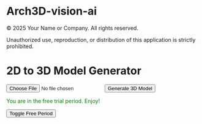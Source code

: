 # Arch3D-vision-ai
<footer>
    <p>© 2025 Your Name or Company. All rights reserved.</p>
    <p>Unauthorized use, reproduction, or distribution of this application is strictly prohibited.</p>
</footer>

<!-- Add external libraries -->
<script src="https://cdn.jsdelivr.net/npm/axios/dist/axios.min.js"></script>
<script src="https://cdn.jsdelivr.net/npm/lodash/lodash.min.js"></script>

<script>
    let isFreePeriod = true; // Control the free period

    async function generate3DModel() {
        const fileInput = document.getElementById('uploadInput');
        const outputDiv = document.getElementById('output');
        const subscriptionDiv = document.getElementById('subscription');
        const loadingDiv = document.getElementById('loading');
        outputDiv.innerHTML = ''; // Clear previous output
        loadingDiv.style.display = 'block'; // Show loading indicator

        // Check if free period is still active
        if (!isFreePeriod) {
            loadingDiv.style.display = 'none'; // Hide loading indicator
            subscriptionDiv.innerHTML = '<p style="color: red;">The free trial has ended. Please subscribe to continue using the service.</p>';
            return;
        }

        if (!fileInput.files.length) {
            loadingDiv.style.display = 'none'; // Hide loading indicator
            alert('Please upload a 2D architectural drawing.');
            return;
        }

        const file = fileInput.files[0];

        // Check file type
        if (!file.type.startsWith('image/')) {
            loadingDiv.style.display = 'none'; // Hide loading indicator
            alert('Please upload a valid image file.');
            return;
        }

        const formData = new FormData();
        formData.append('file', file);

        try {
            // Simulate sending the file to a backend AI service
            const response = await axios.post('https://your-backend-api.com/generate-3d-model', formData, {
                headers: {
                    'Content-Type': 'multipart/form-data'
                }
            });

            const result = response.data;

            if (_.has(result, 'modelUrl')) {
                outputDiv.innerHTML = `
                    <p>Your 3D model has been successfully generated.</p>
                    <iframe src="${result.modelUrl}" width="600" height="400" style="border:none;"></iframe>
                `;
            } else {
                outputDiv.innerHTML = `<p>Error: Unable to generate the 3D model. Please try again.</p>`;
            }
        } catch (error) {
            console.error('Error:', error);
            outputDiv.innerHTML = `<p style="color: red;">An error occurred: ${error.message}</p>`;
        } finally {
            loadingDiv.style.display = 'none'; // Hide loading indicator
        }
    }

    // Function to toggle free period for demonstration purposes
    function toggleFreePeriod() {
        isFreePeriod = !isFreePeriod;
        const subscriptionDiv = document.getElementById('subscription');
        if (!isFreePeriod) {
            subscriptionDiv.innerHTML = '<p style="color: red;">The free trial has ended. Please subscribe to continue using the service.</p>';
        } else {
            subscriptionDiv.innerHTML = '<p style="color: green;">You are in the free trial period. Enjoy!</p>';
        }
    }
</script>

<!-- HTML structure -->
<div id="app">
    <h1>2D to 3D Model Generator</h1>
    <input type="file" id="uploadInput" accept="image/*">
    <button onclick="generate3DModel()">Generate 3D Model</button>
    <div id="loading" style="display: none;">
        <p>Processing your 2D drawing... <img src="https://i.imgur.com/kOn7HJt.gif" alt="Loading" width="20"></p>
    </div>
    <div id="output"></div>
    <div id="subscription">
        <p style="color: green;">You are in the free trial period. Enjoy!</p>
    </div>
    <!-- Button to toggle free period (for demo purposes) -->
    <button onclick="toggleFreePeriod()">Toggle Free Period</button>
</div>
